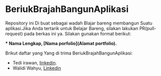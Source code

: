 # BeriukBrajahBangunAplikasi

Repository ini Di buat sebagai wadah Blajar bareng membangun Suatu aplikasi.Jika Anda tertarik untuk Belajar Bareng, silakan lakukan PR(pull-request) pada berkas ini ya. Silakan gunakan format berikut:


**\* Nama Lengkap, [Nama porfolio](Alamat portfolio).**

Brikut daftar yang Yang di trima BeriukBrajahBangunAplikasi:

* Tedi irawan, [linkedin](https://www.linkedin.com/in/tedi-irawan-550196179/).
* Walidi Wahyu, [Linkedin](https://www.linkedin.com/in/walidi-wahyu-pratama-923813216/)



